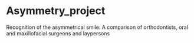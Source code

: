 # Asymmetry_project
Recognition of the asymmetrical smile: A comparison of orthodontists, oral and maxillofacial surgeons and laypersons
